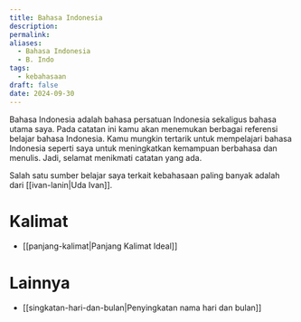 ```yaml
---
title: Bahasa Indonesia
description: 
permalink: 
aliases:
  - Bahasa Indonesia
  - B. Indo
tags:
  - kebahasaan
draft: false
date: 2024-09-30
---
```

Bahasa Indonesia adalah bahasa persatuan Indonesia sekaligus bahasa utama saya. Pada catatan ini kamu akan menemukan berbagai referensi belajar bahasa Indonesia. Kamu mungkin tertarik untuk mempelajari bahasa Indonesia seperti saya untuk meningkatkan kemampuan berbahasa dan menulis. Jadi, selamat menikmati catatan yang ada.
 
Salah satu sumber belajar saya terkait kebahasaan paling banyak adalah dari [[ivan-lanin|Uda Ivan]].

# Kalimat
- [[panjang-kalimat|Panjang Kalimat Ideal]]

# Lainnya
- [[singkatan-hari-dan-bulan|Penyingkatan nama hari dan bulan]] 